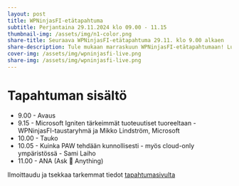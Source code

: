 ```yaml
---
layout: post
title: WPNinjasFI-etätapahtuma
subtitle: Perjantaina 29.11.2024 klo 09.00 - 11.15
thumbnail-img: /assets/img/n1-color.png
share-title: Seuraava WPNinjasFI-etätapahtuma 29.11. klo 9.00 alkaen
share-description: Tule mukaan marraskuun WPNinjasFI-etätapahtumaan! Luvassa Ignite-uutiset ja Sami Laihon PAW-sessio.
cover-img: /assets/img/wpninjasfi-live.png
share-img: /assets/img/wpninjasfi-live.png
--- 
```

# Tapahtuman sisältö
- 9.00 - Avaus
- 9.15 - Microsoft Igniten tärkeimmät tuoteuutiset tuoreeltaan - WPNinjasFI-taustaryhmä ja Mikko Lindström, Microsoft
- 10.00 - Tauko
- 10.05 - Kuinka PAW tehdään kunnollisesti - myös cloud-only ympäristössä - Sami Laiho
- 11.00 - ANA (Ask 🥷 Anything)

Ilmoittaudu ja tsekkaa tarkemmat tiedot [tapahtumasivulta](../tapahtumat/20241129/etatapahtuma-29112024)
